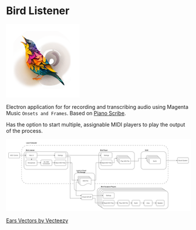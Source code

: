 # Bird Listener
<img src="./images/BirdListener_logo_1.png" width="200px">

Electron application for for recording and transcribing audio using 
Magenta Music `Onsets and Frames`. Based on [Piano Scribe](https://piano-scribe.glitch.me/).

Has the option to start multiple, assignable MIDI players 
to play the output of the process. 


![system diagram](./docs/Hornbill2.png)


<a href="https://www.vecteezy.com/free-vector/ears">Ears Vectors by Vecteezy</a>